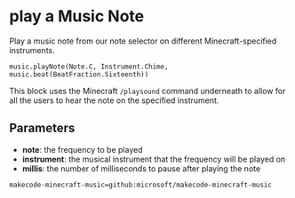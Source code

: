 # play a Music Note

Play a music note from our note selector on different Minecraft-specified instruments.

```sig
music.playNote(Note.C, Instrument.Chime, music.beat(BeatFraction.Sixteenth))
```

This block uses the Minecraft `/playsound` command underneath to allow for all the users to hear the note on the specified instrument.

## Parameters


* **note**: the frequency to be played
* **instrument**: the musical instrument that the frequency will be played on
* **millis**: the number of milliseconds to pause after playing the note


```package
makecode-minecraft-music=github:microsoft/makecode-minecraft-music
```